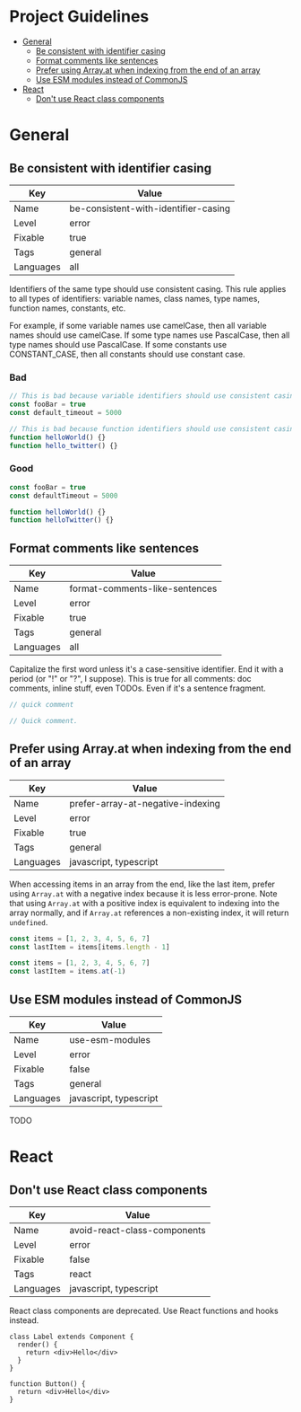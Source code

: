# Project Guidelines <!-- omit from toc -->

- [General](#general)
  - [Be consistent with identifier casing](#be-consistent-with-identifier-casing)
  - [Format comments like sentences](#format-comments-like-sentences)
  - [Prefer using Array.at when indexing from the end of an array](#prefer-using-arrayat-when-indexing-from-the-end-of-an-array)
  - [Use ESM modules instead of CommonJS](#use-esm-modules-instead-of-commonjs)
- [React](#react)
  - [Don't use React class components](#dont-use-react-class-components)

# General

## Be consistent with identifier casing

| Key       | Value                                |
| --------- | ------------------------------------ |
| Name      | be-consistent-with-identifier-casing |
| Level     | error                                |
| Fixable   | true                                 |
| Tags      | general                              |
| Languages | all                                  |

Identifiers of the same type should use consistent casing. This rule applies to all types of identifiers: variable names, class names, type names, function names, constants, etc.

For example, if some variable names use camelCase, then all variable names should use camelCase. If some type names use PascalCase, then all type names should use PascalCase. If some constants use CONSTANT_CASE, then all constants should use constant case.

### Bad

```ts (bad)
// This is bad because variable identifiers should use consistent casing.
const fooBar = true
const default_timeout = 5000

// This is bad because function identifiers should use consistent casing.
function helloWorld() {}
function hello_twitter() {}
```

### Good

```ts (good)
const fooBar = true
const defaultTimeout = 5000

function helloWorld() {}
function helloTwitter() {}
```

## Format comments like sentences

| Key       | Value                          |
| --------- | ------------------------------ |
| Name      | format-comments-like-sentences |
| Level     | error                          |
| Fixable   | true                           |
| Tags      | general                        |
| Languages | all                            |

Capitalize the first word unless it's a case-sensitive identifier. End it with a period (or "!" or "?", I suppose). This is true for all comments: doc comments, inline stuff, even TODOs. Even if it's a sentence fragment.

```ts (bad)
// quick comment
```

```ts (good)
// Quick comment.
```

## Prefer using Array.at when indexing from the end of an array

| Key       | Value                             |
| --------- | --------------------------------- |
| Name      | prefer-array-at-negative-indexing |
| Level     | error                             |
| Fixable   | true                              |
| Tags      | general                           |
| Languages | javascript, typescript            |

When accessing items in an array from the end, like the last item, prefer using `Array.at` with a negative index because it is less error-prone. Note that using `Array.at` with a positive index is equivalent to indexing into the array normally, and if `Array.at` references a non-existing index, it will return `undefined`.

```ts (bad)
const items = [1, 2, 3, 4, 5, 6, 7]
const lastItem = items[items.length - 1]
```

```ts (good)
const items = [1, 2, 3, 4, 5, 6, 7]
const lastItem = items.at(-1)
```

## Use ESM modules instead of CommonJS

| Key       | Value                  |
| --------- | ---------------------- |
| Name      | use-esm-modules        |
| Level     | error                  |
| Fixable   | false                  |
| Tags      | general                |
| Languages | javascript, typescript |

TODO

# React

## Don't use React class components

| Key       | Value                        |
| --------- | ---------------------------- |
| Name      | avoid-react-class-components |
| Level     | error                        |
| Fixable   | false                        |
| Tags      | react                        |
| Languages | javascript, typescript       |

React class components are deprecated. Use React functions and hooks instead.

```tsx (bad)
class Label extends Component {
  render() {
    return <div>Hello</div>
  }
}
```

```tsx (good)
function Button() {
  return <div>Hello</div>
}
```

